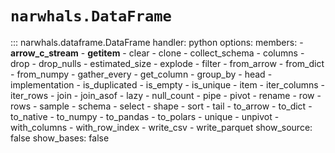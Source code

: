 # `narwhals.DataFrame`

::: narwhals.dataframe.DataFrame
    handler: python
    options:
      members:
        - __arrow_c_stream__
        - __getitem__
        - clear
        - clone
        - collect_schema
        - columns
        - drop
        - drop_nulls
        - estimated_size
        - explode
        - filter
        - from_arrow
        - from_dict
        - from_numpy
        - gather_every
        - get_column
        - group_by
        - head
        - implementation
        - is_duplicated
        - is_empty
        - is_unique
        - item
        - iter_columns
        - iter_rows
        - join
        - join_asof
        - lazy
        - null_count
        - pipe
        - pivot
        - rename
        - row
        - rows
        - sample
        - schema
        - select
        - shape
        - sort
        - tail
        - to_arrow
        - to_dict
        - to_native
        - to_numpy
        - to_pandas
        - to_polars
        - unique
        - unpivot
        - with_columns
        - with_row_index
        - write_csv
        - write_parquet
      show_source: false
      show_bases: false

